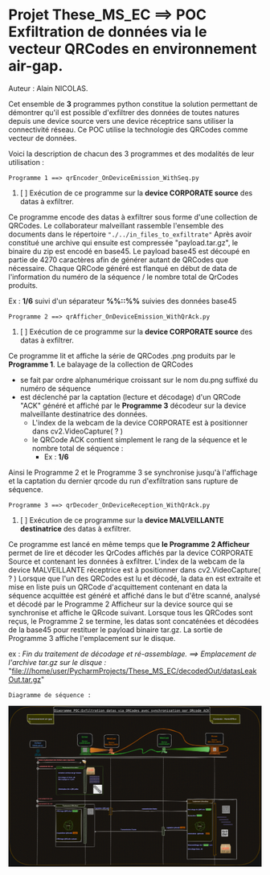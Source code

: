 # Projet These_MS_EC ==> POC Exfiltration de données via le vecteur QRCodes en environnement air-gap.
Auteur : Alain NICOLAS.

Cet ensemble de **3** programmes python constitue la solution permettant de démontrer qu'il est possible d'exfiltrer
des données de toutes natures depuis une device source vers une device réceptrice sans utiliser la connectivité réseau.
Ce POC utilise la technologie des QRCodes comme vecteur de données.

Voici la description de chacun des 3 programmes et des modalités de leur utilisation :

    Programme 1 ==> qrEncoder_OnDeviceEmission_WithSeq.py


1. [ ] Exécution de ce programme sur la **device CORPORATE source** des datas à exfiltrer.

Ce programme encode des datas à exfiltrer sous forme d'une collection de QRCodes.
Le collaborateur malveillant rassemble l'ensemble des documents dans le répertoire `"./../in_files_to_exfiltrate"`
Après avoir constitué une archive qui ensuite est compressée "payload.tar.gz", le binaire
du zip est encodé en base45. Le payload base45 est découpé en partie de 4270 caractères afin de générer
autant de QRCodes que nécessaire. 
Chaque QRCode généré est flanqué en début de data de l'information du numéro de la séquence / le nombre total
de QrCodes produits.

Ex : **1/6** suivi d'un séparateur **%%::%%** suivies des données base45

    Programme 2 ==> qrAfficher_OnDeviceEmission_WithQrAck.py


1. [ ] Exécution de ce programme sur la **device CORPORATE source** des datas à exfiltrer.

Ce programme lit et affiche la série de QRCodes .png produits par le **Programme 1**.
Le balayage de la collection de QRCodes 
* se fait par ordre alphanumérique croissant sur le nom du.png suffixé 
du numéro de séquence 
* est déclenché par la captation (lecture et décodage) d'un QRCode "ACK" généré et affiché
par le **Programme 3** décodeur sur la device malveillante destinatrice des données.
  * L'index de la webcam de la device CORPORATE est à positionner dans cv2.VideoCapture( ? )
  * le QRCode ACK contient simplement le rang de la séquence et le nombre total de séquence : 
    * Ex : **1/6**

Ainsi le Programme 2 et le Programme 3 se synchronise jusqu'à l'affichage et la captation 
du dernier qrcode du run d'exfiltration sans rupture de séquence.

    Programme 3 ==> qrDecoder_OnDeviceReception_WithQrAck.py

1. [ ] Exécution de ce programme sur la **device MALVEILLANTE destinatrice** des datas à exfiltrer.

Ce programme est lancé en même temps que **le Programme 2 Afficheur** permet de lire et décoder les QrCodes 
affichés par la device CORPORATE Source et contenant les données à exfiltrer.
L'index de la webcam de la device MALVEILLANTE réceptrice est à positionner dans cv2.VideoCapture( ? )
Lorsque que l'un des QRCodes est lu et décodé, la data en est extraite et mise en liste puis
un QRCode d'acquittement contenant en data la séquence acquittée est généré et affiché
dans le but d'être scanné, analysé et décodé par le Programme 2 Afficheur sur la device source 
qui se synchronise et affiche le QRcode suivant.
Lorsque tous les QRCodes sont reçus, le Programme 2 se termine, les datas sont concaténées et décodées de la base45 pour
restituer le payload binaire tar.gz.
La sortie de Programme 3 affiche l'emplacement sur le disque.

ex : 
_Fin du traitement de décodage et ré-assemblage.
==> Emplacement de l'archive tar.gz sur le disque :_ 
"[file:///home/user/PycharmProjects/These_MS_EC/decodedOut/datasLeakOut.tar.gz]()"

    Diagramme de séquence :
![exfiltrationDataPOCPres.jpg](Documentation%2FexfiltrationDataPOCPres.jpg)